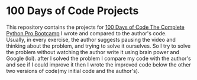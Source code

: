 # 100 Days of Code Projects
This repository contains the projects for [100 Days of Code The Complete Python Pro Bootcamp](https://www.udemy.com/course/100-days-of-code/) I wrote and compared to the author's code.\
Usually, in every exercise, the author suggests pausing the video and thinking about the problem, and trying to solve it ourselves. So I try to solve the problem without watching the author write it using brain power and Google (lol). after I solved the problem I compare my code with the author's and see if I could improve it then I wrote the improved code below the other two versions of code(my initial code and the author's).
